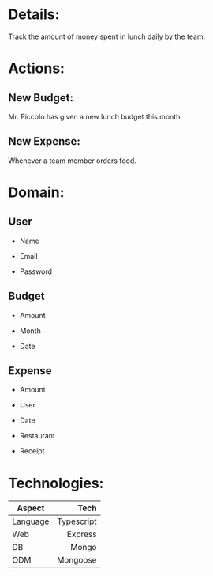 

# Details: 
  
Track the amount of money spent in lunch daily by the team.

# Actions:

## New Budget:

Mr. Piccolo has given a new lunch budget this month.

## New Expense:

Whenever a team member orders food.

# Domain:

## User

  - Name

  - Email

  - Password

## Budget

  - Amount

  - Month

  - Date

## Expense

  - Amount

  - User

  - Date

  - Restaurant

  - Receipt

# Technologies:

| Aspect        | Tech          |
| ------------- | -------------:|
| Language      | Typescript    |
| Web           | Express       |
| DB            | Mongo         |
| ODM           | Mongoose      |